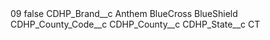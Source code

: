<?xml version="1.0" encoding="UTF-8"?>
<CustomMetadata xmlns="http://soap.sforce.com/2006/04/metadata" xmlns:xsi="http://www.w3.org/2001/XMLSchema-instance" xmlns:xsd="http://www.w3.org/2001/XMLSchema">
    <label>09</label>
    <protected>false</protected>
    <values>
        <field>CDHP_Brand__c</field>
        <value xsi:type="xsd:string">Anthem BlueCross BlueShield</value>
    </values>
    <values>
        <field>CDHP_County_Code__c</field>
        <value xsi:nil="true"/>
    </values>
    <values>
        <field>CDHP_County__c</field>
        <value xsi:nil="true"/>
    </values>
    <values>
        <field>CDHP_State__c</field>
        <value xsi:type="xsd:string">CT</value>
    </values>
</CustomMetadata>
